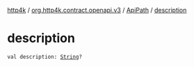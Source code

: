 [http4k](../../index.md) / [org.http4k.contract.openapi.v3](../index.md) / [ApiPath](index.md) / [description](./description.md)

# description

`val description: `[`String`](https://kotlinlang.org/api/latest/jvm/stdlib/kotlin/-string/index.html)`?`